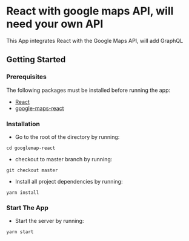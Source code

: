 # React with google maps API, will need your own API

This App integrates React with the Google Maps API, will add GraphQL

## Getting Started

### Prerequisites

The following packages must be installed before running the app:

- [React](https://www.npmjs.com/package/react)
- [google-maps-react](https://www.npmjs.com/package/google-maps-react)

### Installation

- Go to the root of the directory by running:

```
cd googlemap-react
```

- checkout to master branch by running:

```
git checkout master
```

- Install all project dependencies by running:

```
yarn install
```

### Start The App

- Start the server by running:

```
yarn start
